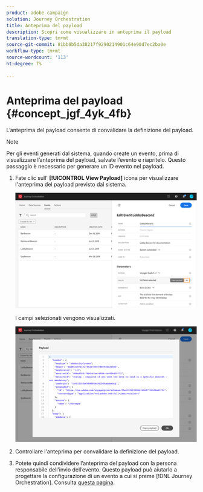 ```yaml
---
product: adobe campaign
solution: Journey Orchestration
title: Anteprima del payload
description: Scopri come visualizzare in anteprima il payload
translation-type: tm+mt
source-git-commit: 81bb0b5da38217f9290214901c64e90d7ec2ba0e
workflow-type: tm+mt
source-wordcount: '113'
ht-degree: 7%

---
```




# Anteprima del payload {#concept_jgf_4yk_4fb}

L’anteprima del payload consente di convalidare la definizione del payload.

>[!NOTE]
>
>Per gli eventi generati dal sistema, quando create un evento, prima di visualizzare l’anteprima del payload, salvate l’evento e riapritelo. Questo passaggio è necessario per generare un ID evento nel payload.

1. Fate clic sull&#39; **[!UICONTROL View Payload]** icona per visualizzare l&#39;anteprima del payload previsto dal sistema.

   ![](../assets/journey13.png)

   I campi selezionati vengono visualizzati.

   ![](../assets/journey14.png)

1. Controllare l&#39;anteprima per convalidare la definizione del payload.

1. Potete quindi condividere l’anteprima del payload con la persona responsabile dell’invio dell’evento. Questo payload può aiutarlo a progettare la configurazione di un evento a cui si preme [!DNL Journey Orchestration]. Consulta [questa pagina](../event/additional-steps-to-send-events-to-journey-orchestration.md).
